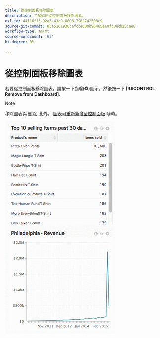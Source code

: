```yaml
---
title: 從控制面板移除圖表
description: 了解如何從控制面板移除圖表。
exl-id: 44116f15-92a5-43c9-8808-7902742508c9
source-git-commit: 03a5161930cafcbe600b96465ee0fc0ecb25cae8
workflow-type: tm+mt
source-wordcount: '63'
ht-degree: 0%

---
```


# 從控制面板移除圖表

若要從控制面板移除圖表，請按一下齒輪(![](../../assets/gear-icon.png))圖示，然後按一下 **[!UICONTROL Remove from Dashboard]**.

>[!NOTE]
>
>移除圖表與 [刪除](../../data-user/dashboards/delete-chart.md). 此外， [圖表可重新新增至控制面板](../../data-user/dashboards/add-charts-dashboard.md) 隨時。

![移除圖表](../../assets/Removing_Charts_from_Dashboards.gif)
